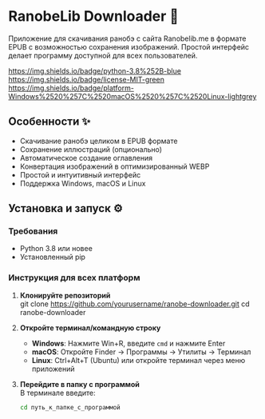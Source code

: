 # RanobeLib Downloader 🚀

Приложение для скачивания ранобэ с сайта Ranobelib.me в формате EPUB с возможностью сохранения изображений. Простой интерфейс делает программу доступной для всех пользователей.

https://img.shields.io/badge/python-3.8%252B-blue
https://img.shields.io/badge/license-MIT-green
https://img.shields.io/badge/platform-Windows%2520%257C%2520macOS%2520%257C%2520Linux-lightgrey



## Особенности ✨
- Скачивание ранобэ целиком в EPUB формате
- Сохранение иллюстраций (опционально)
- Автоматическое создание оглавления
- Конвертация изображений в оптимизированный WEBP
- Простой и интуитивный интерфейс
- Поддержка Windows, macOS и Linux

## Установка и запуск ⚙️

### Требования
- Python 3.8 или новее
- Установленный pip

### Инструкция для всех платформ

1. **Клонируйте репозиторий**  
   git clone https://github.com/yourusername/ranobe-downloader.git
   cd ranobe-downloader

2. **Откройте терминал/командную строку**  
   - **Windows**: Нажмите Win+R, введите `cmd` и нажмите Enter
   - **macOS**: Откройте Finder -> Программы -> Утилиты -> Терминал
   - **Linux**: Ctrl+Alt+T (Ubuntu) или откройте терминал через меню приложений

3. **Перейдите в папку с программой**  
   В терминале введите:
   ```bash
   cd путь_к_папке_с_программой